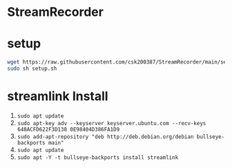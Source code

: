 # StreamRecorder
# setup
```bash
wget https://raw.githubusercontent.com/csk200387/StreamRecorder/main/setup.sh
sudo sh setup.sh
```
# streamlink Install
1. `sudo apt update`
2. `sudo apt-key adv --keyserver keyserver.ubuntu.com --recv-keys 648ACFD622F3D138 0E98404D386FA1D9`
3. `sudo add-apt-repository "deb http://deb.debian.org/debian bullseye-backports main"`
4. `sudo apt update`
5. `sudo apt -Y -t bullseye-backports install streamlink`
